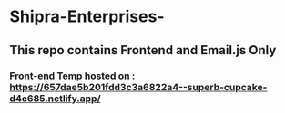 # Shipra-Enterprises-

## This repo contains Frontend and Email.js Only


### Front-end Temp hosted on : https://657dae5b201fdd3c3a6822a4--superb-cupcake-d4c685.netlify.app/